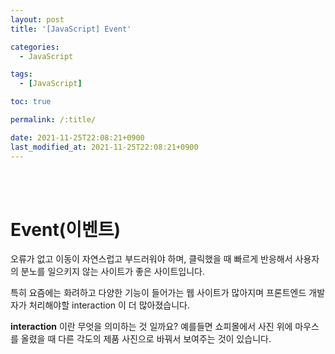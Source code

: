 ```yaml
---
layout: post
title: '[JavaScript] Event'

categories: 
  - JavaScript

tags: 
  - [JavaScript]

toc: true

permalink: /:title/

date: 2021-11-25T22:08:21+0900
last_modified_at: 2021-11-25T22:08:21+0900
---
```


<br>
<br>

# Event(이벤트)

오류가 없고 이동이 자연스럽고 부드러워야 하며, 클릭했을 때 빠르게 반응해서 사용자의 분노를 일으키지 않는 사이트가 좋은 사이트입니다.

특히 요즘에는 화려하고 다양한 기능이 들어가는 웹 사이트가 많아지며 프론트엔드 개발자가 처리해야할 interaction 이 더 많아졌습니다.

**interaction** 이란 무엇을 의미하는 것 일까요? 예를들면 쇼피몰에서 사진 위에 마우스를 올렸을 때 다른 각도의 제품 사진으로 바꿔서 보여주는 것이 있습니다.